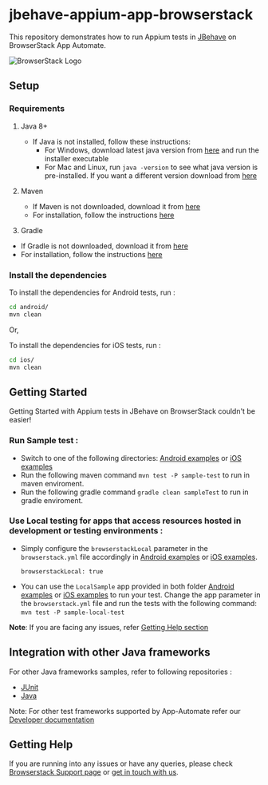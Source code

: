 # jbehave-appium-app-browserstack
This repository demonstrates how to run Appium tests in [JBehave](https://github.com/jbehave/jbehave-core) on BrowserStack App Automate.

![BrowserStack Logo](https://d98b8t1nnulk5.cloudfront.net/production/images/layout/logo-header.png?1469004780)

## Setup

### Requirements

1. Java 8+

    - If Java is not installed, follow these instructions:
        - For Windows, download latest java version from [here](https://java.com/en/download/) and run the installer executable
        - For Mac and Linux, run `java -version` to see what java version is pre-installed. If you want a different version download from [here](https://java.com/en/download/)

2. Maven
   - If Maven is not downloaded, download it from [here](https://maven.apache.org/download.cgi)
   - For installation, follow the instructions [here](https://maven.apache.org/install.html)

3. Gradle
  - If Gradle is not downloaded, download it from [here](https://gradle.org/releases/)  
  - For installation, follow the instructions [here](https://gradle.org/install/) 

### Install the dependencies

To install the dependencies for Android tests, run :
```sh
cd android/
mvn clean
```

Or,

To install the dependencies for iOS tests, run :

```sh
cd ios/
mvn clean
```

## Getting Started

Getting Started with Appium tests in JBehave on BrowserStack couldn't be easier!

### **Run Sample test :**

- Switch to one of the following directories: [Android examples](android) or [iOS examples](ios)
- Run the following maven command `mvn test -P sample-test` to run in maven enviroment.
- Run the following gradle command `gradle clean sampleTest` to run in gradle enviroment.

### **Use Local testing for apps that access resources hosted in development or testing environments :**

- Simply configure the `browserstackLocal` parameter in the `browserstack.yml` file accordingly in [Android examples](android) or [iOS examples](ios).
  ```
  browserstackLocal: true
  ```
- You can use the `LocalSample` app provided in both folder [Android examples](android) or [iOS examples](ios) to run your test. Change the app parameter in the `browserstack.yml` file and run the tests with the following command: `mvn test -P sample-local-test`


**Note**: If you are facing any issues, refer [Getting Help section](#Getting-Help)

## Integration with other Java frameworks

For other Java frameworks samples, refer to following repositories :

- [JUnit](https://github.com/browserstack/junit-appium-app-browserstack)
- [Java](https://github.com/browserstack/java-appium-app-browserstack)

Note: For other test frameworks supported by App-Automate refer our [Developer documentation](https://www.browserstack.com/docs/)

## Getting Help

If you are running into any issues or have any queries, please check [Browserstack Support page](https://www.browserstack.com/support/app-automate) or [get in touch with us](https://www.browserstack.com/contact?ref=help).

